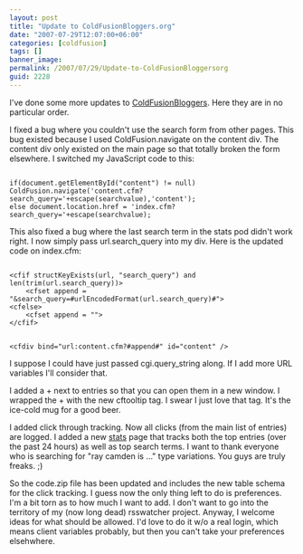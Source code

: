 ```yaml
---
layout: post
title: "Update to ColdFusionBloggers.org"
date: "2007-07-29T12:07:00+06:00"
categories: [coldfusion]
tags: []
banner_image: 
permalink: /2007/07/29/Update-to-ColdFusionBloggersorg
guid: 2228
---
```


I've done some more updates to <a href="http://www.coldfusionbloggers.org">ColdFusionBloggers</a>. Here they are in no particular order.

I fixed a bug where you couldn't use the search form from other pages. This bug existed because I used ColdFusion.navigate on the content div. The content div only existed on the main page so that totally broken the form elsewhere. I switched my JavaScript code to this:

<code>
if(document.getElementById("content") != null) ColdFusion.navigate('content.cfm?search_query='+escape(searchvalue),'content');
else document.location.href = 'index.cfm?search_query='+escape(searchvalue);
</code>

This also fixed a bug where the last search term in the stats pod didn't work right. I now simply pass url.search_query into my div. Here is the updated code on index.cfm:

<code>
&lt;cfif structKeyExists(url, "search_query") and len(trim(url.search_query))&gt;
	&lt;cfset append = "&search_query=#urlEncodedFormat(url.search_query)#"&gt;
&lt;cfelse&gt;
	&lt;cfset append = ""&gt;
&lt;/cfif&gt;

&lt;cfdiv bind="url:content.cfm?#append#" id="content" /&gt;
</code>

I suppose I could have just passed cgi.query_string along. If I add more URL variables I'll consider that.

I added a + next to entries so that you can open them in a new window. I wrapped the + with the new cftooltip tag. I swear I just love that tag. It's the ice-cold mug for a good beer. 

I added click through tracking. Now all clicks (from the main list of entries) are logged. I added a new <a href="http://www.coldfusionbloggers.org">stats</a> page that tracks both the top entries (over the past 24 hours) as well as top search terms. I want to thank everyone who is searching for "ray camden is ..." type variations. You guys are truly freaks. ;)

So the code.zip file has been updated and includes the new table schema for the click tracking. I guess now the only thing left to do is preferences. I'm a bit torn as to how much I want to add. I don't want to go into the territory of my (now long dead) rsswatcher project. Anyway, I welcome ideas for what should be allowed. I'd love to do it w/o a real login, which means client variables probably, but then you can't take your preferences elsehwhere.